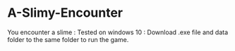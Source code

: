 # A-Slimy-Encounter
You encounter a slime
: Tested on windows 10 : Download .exe file and data folder to the same folder to run the game.
